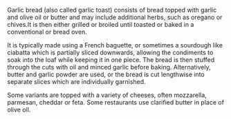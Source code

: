 Garlic bread (also called garlic toast) consists of bread topped with garlic and olive oil or butter and may include additional herbs, such as oregano or chives.It is then either grilled or broiled until toasted or baked in a conventional or bread oven.

It is typically made using a French baguette, or sometimes a sourdough like ciabatta which is partially sliced downwards, allowing the condiments to soak into the loaf while keeping it in one piece. The bread is then stuffed through the cuts with oil and minced garlic before baking. Alternatively, butter and garlic powder are used, or the bread is cut lengthwise into separate slices which are individually garnished.

Some variants are topped with a variety of cheeses, often mozzarella, parmesan, cheddar or feta. Some restaurants use clarified butter in place of olive oil.